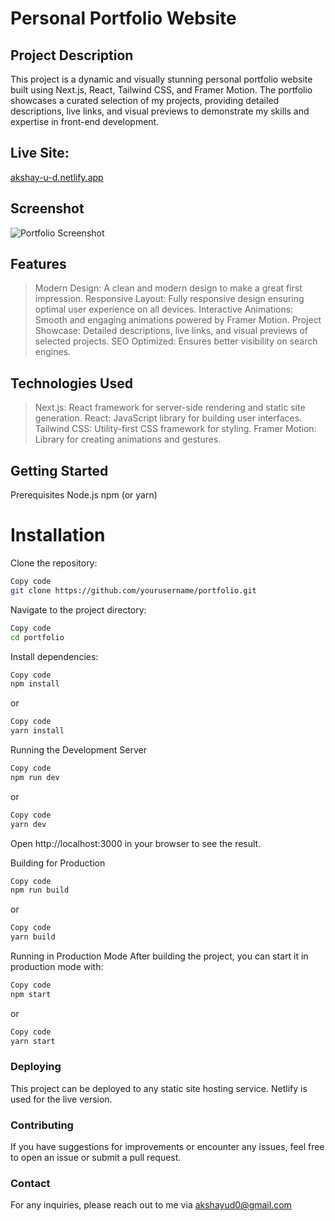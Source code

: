 # Personal Portfolio Website
## Project Description
This project is a dynamic and visually stunning personal portfolio website built using Next.js, React, Tailwind CSS, and Framer Motion. The portfolio showcases a curated selection of my projects, providing detailed descriptions, live links, and visual previews to demonstrate my skills and expertise in front-end development.

## Live Site: 
[akshay-u-d.netlify.app](https://akshay-u-d.netlify.app/)

## Screenshot
![Portfolio Screenshot](path/to/screenshot.png)

## Features
> Modern Design: A clean and modern design to make a great first impression.
> Responsive Layout: Fully responsive design ensuring optimal user experience on all devices.
> Interactive Animations: Smooth and engaging animations powered by Framer Motion.
> Project Showcase: Detailed descriptions, live links, and visual previews of selected projects.
> SEO Optimized: Ensures better visibility on search engines.

## Technologies Used
> Next.js: React framework for server-side rendering and static site generation.
> React: JavaScript library for building user interfaces.
> Tailwind CSS: Utility-first CSS framework for styling.
> Framer Motion: Library for creating animations and gestures.

## Getting Started
Prerequisites
Node.js
npm (or yarn)

# Installation
Clone the repository:
```bash
Copy code
git clone https://github.com/yourusername/portfolio.git
```
Navigate to the project directory:
```bash
Copy code
cd portfolio
```
Install dependencies:
```bash
Copy code
npm install
```
or
```bash
Copy code
yarn install
```
Running the Development Server
```bash
Copy code
npm run dev
```
or

```bash
Copy code
yarn dev
```
Open http://localhost:3000 in your browser to see the result.

Building for Production
```bash
Copy code
npm run build
```
or

```bash
Copy code
yarn build
```
Running in Production Mode
After building the project, you can start it in production mode with:

```bash
Copy code
npm start
```
or

```bash
Copy code
yarn start
```
### Deploying
This project can be deployed to any static site hosting service. Netlify is used for the live version.

### Contributing
If you have suggestions for improvements or encounter any issues, feel free to open an issue or submit a pull request.

### Contact
For any inquiries, please reach out to me via akshayud0@gmail.com

